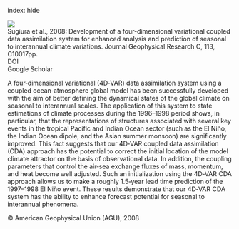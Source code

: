 index: hide

<div class="Citation">
    <div class="Citation-thumb CitationThumb-linked"  data-href="https://doi.org/10.1029/2008jc004741">
      <img src="https://static.claimspace.cloud/climate-study-static/refs/thumbs/11/Sugiura_et_al_2008-thumb.png" />
    </div>

  <div class="Citation-body">
    <div class="Citation-text">Sugiura et al., 2008: Development of a four-dimensional variational coupled data assimilation system for enhanced analysis and prediction of seasonal to interannual climate variations. <span class="Article-journal">Journal Geophysical Research C, </span><span class="Article-volume">113, </span>C10017pp.</div>
    <div class="Citation-links">
      <div class="CitationLink" data-href="https://doi.org/10.1029/2008jc004741">
        <div class="CitationLink-icon CitationLink-Doi"></div>
        <div class="CitationLink-text">DOI</div>
      </div>
      <div class="CitationLink" data-href="https://scholar.google.com/scholar?q=10.1029/2008jc004741">
        <div class="CitationLink-icon CitationLink-Scholar"></div>
        <div class="CitationLink-text">Google Scholar</div>
      </div>
    </div>
  </div>
</div>

A four‐dimensional variational (4D‐VAR) data assimilation system using a coupled ocean‐atmosphere global model has been successfully developed with the aim of better defining the dynamical states of the global climate on seasonal to interannual scales. The application of this system to state estimations of climate processes during the 1996–1998 period shows, in particular, that the representations of structures associated with several key events in the tropical Pacific and Indian Ocean sector (such as the El Niño, the Indian Ocean dipole, and the Asian summer monsoon) are significantly improved. This fact suggests that our 4D‐VAR coupled data assimilation (CDA) approach has the potential to correct the initial location of the model climate attractor on the basis of observational data. In addition, the coupling parameters that control the air‐sea exchange fluxes of mass, momentum, and heat become well adjusted. Such an initialization using the 4D‐VAR CDA approach allows us to make a roughly 1.5‐year lead time prediction of the 1997–1998 El Niño event. These results demonstrate that our 4D‐VAR CDA system has the ability to enhance forecast potential for seasonal to interannual phenomena.

<div class="Citation-copy">
&copy; American Geophysical Union (AGU), 2008
</div>
